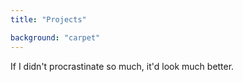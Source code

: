 ```yaml
---
title: "Projects"

background: "carpet"
---
```


If I didn't procrastinate so much, it'd look much better.
